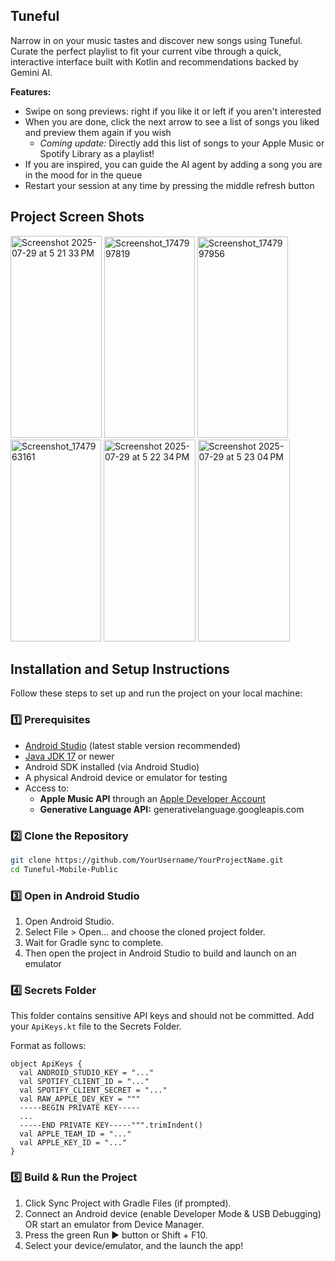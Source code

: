 ## Tuneful

Narrow in on your music tastes and discover new songs using Tuneful. Curate the perfect playlist to fit your current vibe through a quick, interactive interface built with Kotlin and recommendations backed by Gemini AI.

**Features:**
  - Swipe on song previews: right if you like it or left if you aren't interested
  - When you are done, click the next arrow to see a list of songs you liked and preview them again if you wish
    -  _Coming update:_ Directly add this list of songs to your Apple Music or Spotify Library as a playlist!
  - If you are inspired, you can guide the AI agent by adding a song you are in the mood for in the queue
  - Restart your session at any time by pressing the middle refresh button

## Project Screen Shots
<img width="146" height="323.5" alt="Screenshot 2025-07-29 at 5 21 33 PM" src="https://github.com/user-attachments/assets/d98ae0cc-6e18-4e72-8882-80817b202275" />
<img width="145.125" height="322.5" alt="Screenshot_1747997819" src="https://github.com/user-attachments/assets/40b70db0-abbf-45c6-b1bd-1f6c39ade387" />
<img width="145.125" height="322.5" alt="Screenshot_1747997956" src="https://github.com/user-attachments/assets/971a9e36-8780-4113-9707-6e914a596c65" />
<br>
<img width="145.125" height="322.5" alt="Screenshot_1747963161" src="https://github.com/user-attachments/assets/5bb80092-d2e9-423e-bba9-de7970194a98" />
<img width="146.5" height="322.5" alt="Screenshot 2025-07-29 at 5 22 34 PM" src="https://github.com/user-attachments/assets/b5254f3c-4985-4113-b79f-c8b8c735d09e" />
<img width="147.5" height="322.5" alt="Screenshot 2025-07-29 at 5 23 04 PM" src="https://github.com/user-attachments/assets/7295f26d-676c-499b-be7c-6838f8502788" />

## Installation and Setup Instructions

Follow these steps to set up and run the project on your local machine:

### 1️⃣ Prerequisites
- [Android Studio](https://developer.android.com/studio) (latest stable version recommended)
- [Java JDK 17](https://www.oracle.com/java/technologies/javase/jdk17-archive-downloads.html) or newer
- Android SDK installed (via Android Studio)
- A physical Android device or emulator for testing
- Access to:
  - **Apple Music API** through an [Apple Developer Account](https://developer.apple.com/)
  - **Generative Language API:** generativelanguage.googleapis.com

### 2️⃣ Clone the Repository
```bash
git clone https://github.com/YourUsername/YourProjectName.git
cd Tuneful-Mobile-Public
```

### 3️⃣ Open in Android Studio
  1. Open Android Studio.
  2. Select File > Open... and choose the cloned project folder.
  3. Wait for Gradle sync to complete.
  4. Then open the project in Android Studio to build and launch on an emulator

### 4️⃣ Secrets Folder
This folder contains sensitive API keys and should not be committed. Add your `ApiKeys.kt` file to the Secrets Folder.

Format as follows:
```
object ApiKeys {
  val ANDROID_STUDIO_KEY = "..."
  val SPOTIFY_CLIENT_ID = "..."
  val SPOTIFY_CLIENT_SECRET = "..."
  val RAW_APPLE_DEV_KEY = """
  -----BEGIN PRIVATE KEY-----
  ...
  -----END PRIVATE KEY-----""".trimIndent()
  val APPLE_TEAM_ID = "..."
  val APPLE_KEY_ID = "..."
}
```

### 5️⃣ Build & Run the Project
  1. Click Sync Project with Gradle Files (if prompted).
  2. Connect an Android device (enable Developer Mode & USB Debugging) OR start an emulator from Device Manager.
  3. Press the green Run ▶️ button or Shift + F10.
  4. Select your device/emulator, and the launch the app!



